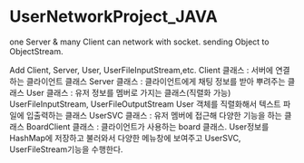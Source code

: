 # UserNetworkProject_JAVA
one Server &amp; many Client can network with socket. sending Object to ObjectStream.


Add Client, Server, User, UserFileInputStream,etc.
Client 클래스 : 서버에 연결하는 클라이언트 클래스 
Server 클래스 : 클라이언트에게 채팅 정보를 받아 뿌려주는 클래스
User 클래스 : 유저 정보를 멤버로 가지는 클래스(직렬화 가능)
UserFileInputStream, UserFileOutputStream User 객체를 직렬화해서 텍스트 파일에 입출력하는 클래스
UserSVC 클래스 : 유저 멤버에 접근해 다양한 기능을 하는 클래스
BoardClient 클래스 : 클라이언트가 사용하는 board 클래스. User정보를 HashMap에 저장하고 불러와서 다양한 메뉴창에 보여주고 UserSVC, UserFileStream기능을 수행한다.
